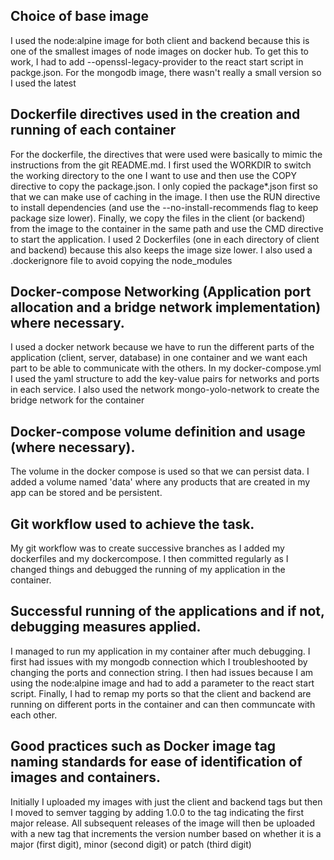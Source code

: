 ## Choice of base image 
I used the node:alpine image for both client and backend because this is one of the smallest images of node images on docker hub. To get this to work, I had to add --openssl-legacy-provider to the react start script in packge.json. For the mongodb image, there wasn't really a small version so I used the latest

## Dockerfile directives used in the creation and running of each container
For the dockerfile, the directives that were used were basically to mimic the instructions from the git README.md. I first used the WORKDIR to switch the working directory to the one I want to use and then use the COPY directive to copy the package.json. I only copied the package*.json first so that we can make use of caching in the image. I then use the RUN directive to install dependencies (and use the --no-install-recommends flag to keep package size lower). Finally, we copy the files in the client (or backend) from the image to the container in the same path and use the CMD directive to start the application. I used 2 Dockerfiles (one in each directory of client and backend) because this also keeps the image size lower. I also used a .dockerignore file to avoid copying the node_modules

## Docker-compose Networking (Application port allocation and a bridge network implementation) where necessary.
I used a docker network because we have to run the different parts of the application (client, server, database) in one container and we want each part to be able to communicate with the others. In my docker-compose.yml I used the yaml structure to add the key-value pairs for networks and ports in each service. I also used the network mongo-yolo-network to create the bridge network for the container

## Docker-compose volume definition and usage (where necessary).
The volume in the docker compose is used so that we can persist data. I added a volume named 'data' where any products that are created in my app can be stored and be persistent. 

## Git workflow used to achieve the task.
My git workflow was to create successive branches as I added my dockerfiles and my dockercompose. I then committed regularly as I changed things and debugged the running of my application in the container. 

## Successful running of the applications and if not, debugging measures applied.
I managed to run my application in my container after much debugging. I first had issues with my mongodb connection which I troubleshooted by changing the ports and connection string. I then had issues because I am using the node:alpine image and had to add a parameter to the react start script. Finally, I had to remap my ports so that the client and backend are running on different ports in the container and can then communcate with each other. 

## Good practices such as Docker image tag naming standards for ease of identification of images and containers. 
Initially I uploaded my images with just the client and backend tags but then I moved to semver tagging by adding 1.0.0 to the tag indicating the first major release. All subsequent releases of the image will then be uploaded with a new tag that increments the version number based on whether it is a major (first digit), minor (second digit) or patch (third digit)